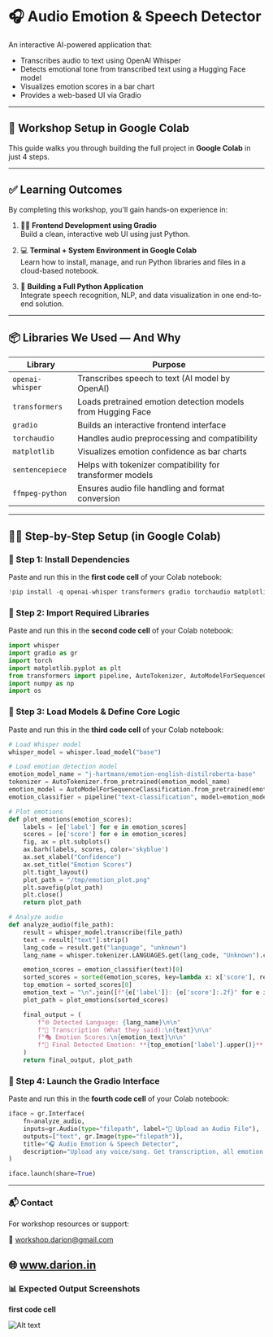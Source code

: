 # 🎧 Audio Emotion & Speech Detector

An interactive AI-powered application that:
- Transcribes audio to text using OpenAI Whisper
- Detects emotional tone from transcribed text using a Hugging Face model
- Visualizes emotion scores in a bar chart
- Provides a web-based UI via Gradio

---

## 🚀 Workshop Setup in Google Colab

This guide walks you through building the full project in **Google Colab** in just 4 steps.

---

## ✅ Learning Outcomes

By completing this workshop, you'll gain hands-on experience in:

1. 🧑‍🎨 **Frontend Development using Gradio**  
   Build a clean, interactive web UI using just Python.

2. 💻 **Terminal + System Environment in Google Colab**  
   Learn how to install, manage, and run Python libraries and files in a cloud-based notebook.

3. 🐍 **Building a Full Python Application**  
   Integrate speech recognition, NLP, and data visualization in one end-to-end solution.

---

## 📦 Libraries We Used — And Why

| Library                  | Purpose                                                                 |
|--------------------------|-------------------------------------------------------------------------|
| `openai-whisper`         | Transcribes speech to text (AI model by OpenAI)                         |
| `transformers`           | Loads pretrained emotion detection models from Hugging Face             |
| `gradio`                 | Builds an interactive frontend interface                               |
| `torchaudio`             | Handles audio preprocessing and compatibility                          |
| `matplotlib`             | Visualizes emotion confidence as bar charts                            |
| `sentencepiece`          | Helps with tokenizer compatibility for transformer models              |
| `ffmpeg-python`          | Ensures audio file handling and format conversion                      |

---

## 🧑‍💻 Step-by-Step Setup (in Google Colab)

### 📌 Step 1: Install Dependencies

Paste and run this in the **first code cell** of your Colab notebook:

```python
!pip install -q openai-whisper transformers gradio torchaudio matplotlib sentencepiece ffmpeg-python
```
### 📌 Step 2: Import Required Libraries

Paste and run this in the **second code cell** of your Colab notebook:

```python
import whisper
import gradio as gr
import torch
import matplotlib.pyplot as plt
from transformers import pipeline, AutoTokenizer, AutoModelForSequenceClassification
import numpy as np
import os
```
### 📌 Step 3: Load Models & Define Core Logic

Paste and run this in the **third code cell** of your Colab notebook:

```python
# Load Whisper model
whisper_model = whisper.load_model("base")

# Load emotion detection model
emotion_model_name = "j-hartmann/emotion-english-distilroberta-base"
tokenizer = AutoTokenizer.from_pretrained(emotion_model_name)
emotion_model = AutoModelForSequenceClassification.from_pretrained(emotion_model_name)
emotion_classifier = pipeline("text-classification", model=emotion_model, tokenizer=tokenizer, return_all_scores=True)

# Plot emotions
def plot_emotions(emotion_scores):
    labels = [e['label'] for e in emotion_scores]
    scores = [e['score'] for e in emotion_scores]
    fig, ax = plt.subplots()
    ax.barh(labels, scores, color='skyblue')
    ax.set_xlabel("Confidence")
    ax.set_title("Emotion Scores")
    plt.tight_layout()
    plot_path = "/tmp/emotion_plot.png"
    plt.savefig(plot_path)
    plt.close()
    return plot_path

# Analyze audio
def analyze_audio(file_path):
    result = whisper_model.transcribe(file_path)
    text = result["text"].strip()
    lang_code = result.get("language", "unknown")
    lang_name = whisper.tokenizer.LANGUAGES.get(lang_code, "Unknown").capitalize()

    emotion_scores = emotion_classifier(text)[0]
    sorted_scores = sorted(emotion_scores, key=lambda x: x['score'], reverse=True)
    top_emotion = sorted_scores[0]
    emotion_text = "\n".join([f"{e['label']}: {e['score']:.2f}" for e in sorted_scores])
    plot_path = plot_emotions(sorted_scores)

    final_output = (
        f"🌐 Detected Language: {lang_name}\n\n"
        f"📝 Transcription (What they said):\n{text}\n\n"
        f"🎭 Emotion Scores:\n{emotion_text}\n\n"
        f"🔎 Final Detected Emotion: **{top_emotion['label'].upper()}** (Confidence: {top_emotion['score']:.2f})"
    )
    return final_output, plot_path
```
### 📌 Step 4: Launch the Gradio Interface

Paste and run this in the **fourth code cell** of your Colab notebook:

```python
iface = gr.Interface(
    fn=analyze_audio,
    inputs=gr.Audio(type="filepath", label="🎵 Upload an Audio File"),
    outputs=["text", gr.Image(type="filepath")],
    title="🎧 Audio Emotion & Speech Detector",
    description="Upload any voice/song. Get transcription, all emotion scores, visuals, and final emotion conclusion."
)

iface.launch(share=True)
```
---
### 📬 Contact
For workshop resources or support:

📧 workshop.darion@gmail.com

🌐 www.darion.in
---
### 📊 Expected Output Screenshots

**first code cell**

![Alt text]((https://drive.google.com/file/d/1NDOhkGHLsrOehoZlpDmi6NUiRALRX6c4/view?usp=drive_link))

